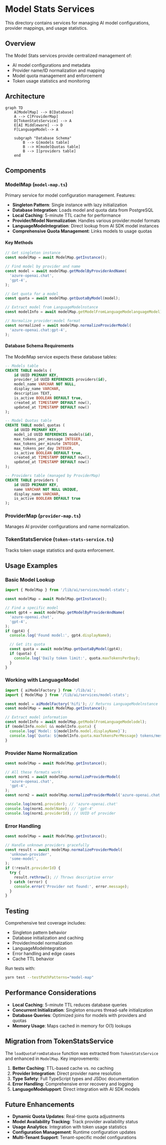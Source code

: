 # Model Stats Services

This directory contains services for managing AI model configurations, provider mappings, and usage statistics.

## Overview

The Model Stats services provide centralized management of:

- AI model configurations and metadata
- Provider name/ID normalization and mapping
- Model quota management and enforcement
- Token usage statistics and monitoring

## Architecture

```mermaid
graph TD
    A[ModelMap] --> B[Database]
    A --> C[ProviderMap]
    D[TokenStatsService] --> A
    E[AI Middleware] --> D
    F[LanguageModel--> A

    subgraph "Database Schema"
        B --> G[models table]
        B --> H[modelQuotas table]
        B --> I[providers table]
    end
```

## Components

### ModelMap (`model-map.ts`)

Primary service for model configuration management. Features:

- **Singleton Pattern**: Single instance with lazy initialization
- **Database Integration**: Loads model and quota data from PostgreSQL
- **Local Caching**: 5-minute TTL cache for performance
- **Provider/Model Normalization**: Handles various provider:model formats
- **LanguageModelntegration**: Direct lookup from AI SDK model instances
- **Comprehensive Quota Management**: Links models to usage quotas

#### Key Methods

```typescript
// Get singleton instance
const modelMap = await ModelMap.getInstance();

// Find model by provider and name
const model = await modelMap.getModelByProviderAndName(
  'azure-openai.chat',
  'gpt-4',
);

// Get quota for a model
const quota = await modelMap.getQuotaByModel(model);

// Extract model from LanguageModelnstance
const modelInfo = await modelMap.getModelFromLanguageModelanguageModel);

// Normalize provider:model format
const normalized = await modelMap.normalizeProviderModel(
  'azure-openai.chat:gpt-4',
);
```

#### Database Schema Requirements

The ModelMap service expects these database tables:

```sql
-- Models table
CREATE TABLE models (
    id UUID PRIMARY KEY,
    provider_id UUID REFERENCES providers(id),
    model_name VARCHAR NOT NULL,
    display_name VARCHAR,
    description TEXT,
    is_active BOOLEAN DEFAULT true,
    created_at TIMESTAMP DEFAULT now(),
    updated_at TIMESTAMP DEFAULT now()
);

-- Model Quotas table
CREATE TABLE model_quotas (
    id UUID PRIMARY KEY,
    model_id UUID REFERENCES models(id),
    max_tokens_per_message INTEGER,
    max_tokens_per_minute INTEGER,
    max_tokens_per_day INTEGER,
    is_active BOOLEAN DEFAULT true,
    created_at TIMESTAMP DEFAULT now(),
    updated_at TIMESTAMP DEFAULT now()
);

-- Providers table (managed by ProviderMap)
CREATE TABLE providers (
    id UUID PRIMARY KEY,
    name VARCHAR NOT NULL UNIQUE,
    display_name VARCHAR,
    is_active BOOLEAN DEFAULT true
);
```

### ProviderMap (`provider-map.ts`)

Manages AI provider configurations and name normalization.

### TokenStatsService (`token-stats-service.ts`)

Tracks token usage statistics and quota enforcement.

## Usage Examples

### Basic Model Lookup

```typescript
import { ModelMap } from '/lib/ai/services/model-stats';

const modelMap = await ModelMap.getInstance();

// Find a specific model
const gpt4 = await modelMap.getModelByProviderAndName(
  'azure-openai.chat',
  'gpt-4',
);
if (gpt4) {
  console.log('Found model:', gpt4.displayName);

  // Get its quota
  const quota = await modelMap.getQuotaByModel(gpt4);
  if (quota) {
    console.log('Daily token limit:', quota.maxTokensPerDay);
  }
}
```

### Working with LanguageModel

```typescript
import { aiModelFactory } from '/lib/ai';
import { ModelMap } from '/lib/ai/services/model-stats';

const model = aiModelFactory('hifi'); // Returns LanguageModelnstance
const modelMap = await ModelMap.getInstance();

// Extract model information
const modelInfo = await modelMap.getModelFromLanguageModelodel);
if (modelInfo.model && modelInfo.quota) {
  console.log(`Model: ${modelInfo.model.displayName}`);
  console.log(`Quota: ${modelInfo.quota.maxTokensPerMessage} tokens/message`);
}
```

### Provider Name Normalization

```typescript
const modelMap = await ModelMap.getInstance();

// All these formats work:
const norm1 = await modelMap.normalizeProviderModel(
  'azure-openai.chat',
  'gpt-4',
);
const norm2 = await modelMap.normalizeProviderModel('azure-openai.chat:gpt-4');

console.log(norm1.provider); // 'azure-openai.chat'
console.log(norm1.modelName); // 'gpt-4'
console.log(norm1.providerId); // UUID of provider
```

### Error Handling

```typescript
const modelMap = await ModelMap.getInstance();

// Handle unknown providers gracefully
const result = await modelMap.normalizeProviderModel(
  'unknown-provider',
  'some-model',
);
if (!result.providerId) {
  try {
    result.rethrow(); // Throws descriptive error
  } catch (error) {
    console.error('Provider not found:', error.message);
  }
}
```

## Testing

Comprehensive test coverage includes:

- Singleton pattern behavior
- Database initialization and caching
- Provider/model normalization
- LanguageModelntegration
- Error handling and edge cases
- Cache TTL behavior

Run tests with:

```bash
yarn test --testPathPatterns="model-map"
```

## Performance Considerations

- **Local Caching**: 5-minute TTL reduces database queries
- **Concurrent Initialization**: Singleton ensures thread-safe initialization
- **Database Queries**: Optimized joins for models with providers and quotas
- **Memory Usage**: Maps cached in memory for O(1) lookups

## Migration from TokenStatsService

The `loadQuotaFromDatabase` function was extracted from `TokenStatsService` and enhanced in `ModelMap`. Key improvements:

1. **Better Caching**: TTL-based cache vs. no caching
2. **Provider Integration**: Direct provider name resolution
3. **Type Safety**: Full TypeScript types and JSDoc documentation
4. **Error Handling**: Comprehensive error recovery and logging
5. **LanguageModelupport**: Direct integration with AI SDK models

## Future Enhancements

- **Dynamic Quota Updates**: Real-time quota adjustments
- **Model Availability Tracking**: Track provider availability status
- **Usage Analytics**: Integration with token usage statistics
- **Configuration Management**: Runtime configuration updates
- **Multi-Tenant Support**: Tenant-specific model configurations
